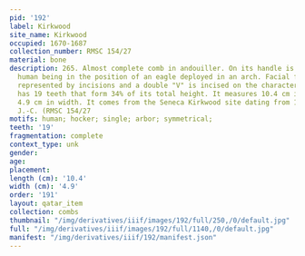 ```yaml
---
pid: '192'
label: Kirkwood
site_name: Kirkwood
occupied: 1670-1687
collection_number: RMSC 154/27
material: bone
description: 265. Almost complete comb in andouiller. On its handle is depicted a
  human being in the position of an eagle deployed in an arch. Facial features are
  represented by incisions and a double "V" is incised on the character's chest. It
  has 19 teeth that form 34% of its total height. It measures 10.4 cm in length and
  4.9 cm in width. It comes from the Seneca Kirkwood site dating from 1670-1687 AD.
  J.-C. (RMSC 154/27
motifs: human; hocker; single; arbor; symmetrical;
teeth: '19'
fragmentation: complete
context_type: unk
gender:
age:
placement:
length (cm): '10.4'
width (cm): '4.9'
order: '191'
layout: qatar_item
collection: combs
thumbnail: "/img/derivatives/iiif/images/192/full/250,/0/default.jpg"
full: "/img/derivatives/iiif/images/192/full/1140,/0/default.jpg"
manifest: "/img/derivatives/iiif/192/manifest.json"
---
```

